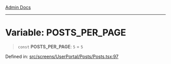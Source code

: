 [Admin Docs](/)

***

# Variable: POSTS\_PER\_PAGE

> `const` **POSTS\_PER\_PAGE**: `5` = `5`

Defined in: [src/screens/UserPortal/Posts/Posts.tsx:97](https://github.com/PalisadoesFoundation/talawa-admin/blob/main/src/screens/UserPortal/Posts/Posts.tsx#L97)
